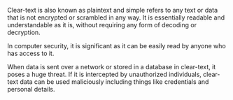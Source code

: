 Clear-text is also known as plaintext and simple refers to any text or data that is not encrypted or scrambled in any way. It is essentially readable and understandable as it is, without requiring any form of decoding or decryption.

In computer security, it is significant as it can be easily read by anyone who has access to it.

When data is sent over a network or stored in a database in clear-text, it poses a huge threat. If it is intercepted by unauthorized individuals, clear-text data can be used maliciously including things like credentials and personal details.
